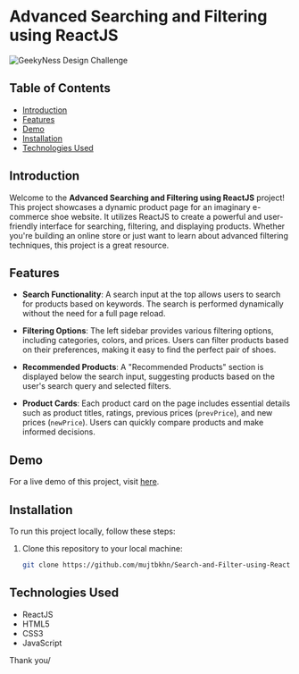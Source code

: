 # Advanced Searching and Filtering using ReactJS

![GeekyNess Design Challenge](https://github.com/mujtbkhn/Search-and-Filter-using-React/assets/86319200/a691d22d-5fcf-42b1-a9c2-a72346af9db5)


## Table of Contents

- [Introduction](#introduction)
- [Features](#features)
- [Demo](#demo)
- [Installation](#installation)
- [Technologies Used](#technologies-used)

## Introduction

Welcome to the **Advanced Searching and Filtering using ReactJS** project! This project showcases a dynamic product page for an imaginary e-commerce shoe website. It utilizes ReactJS to create a powerful and user-friendly interface for searching, filtering, and displaying products. Whether you're building an online store or just want to learn about advanced filtering techniques, this project is a great resource.

## Features

- **Search Functionality**: A search input at the top allows users to search for products based on keywords. The search is performed dynamically without the need for a full page reload.

- **Filtering Options**: The left sidebar provides various filtering options, including categories, colors, and prices. Users can filter products based on their preferences, making it easy to find the perfect pair of shoes.

- **Recommended Products**: A "Recommended Products" section is displayed below the search input, suggesting products based on the user's search query and selected filters.

- **Product Cards**: Each product card on the page includes essential details such as product titles, ratings, previous prices (`prevPrice`), and new prices (`newPrice`). Users can quickly compare products and make informed decisions.

## Demo

For a live demo of this project, visit [here](https://search-and-filter-using-react.vercel.app/).

## Installation

To run this project locally, follow these steps:

1. Clone this repository to your local machine:

   ```bash
   git clone https://github.com/mujtbkhn/Search-and-Filter-using-React

## Technologies Used

- ReactJS
- HTML5
- CSS3
- JavaScript

   
Thank you/
